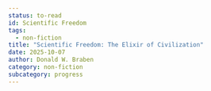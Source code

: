```yaml
---
status: to-read
id: Scientific Freedom
tags:
  - non-fiction
title: "Scientific Freedom: The Elixir of Civilization"
date: 2025-10-07
author: Donald W. Braben
category: non-fiction
subcategory: progress
---
```

